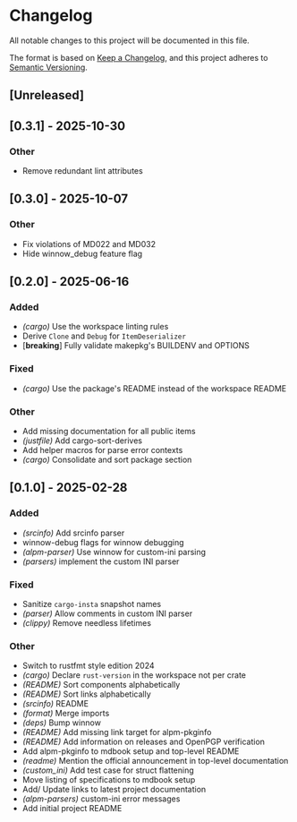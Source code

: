 # Changelog

All notable changes to this project will be documented in this file.

The format is based on [Keep a Changelog](https://keepachangelog.com/en/1.0.0/),
and this project adheres to [Semantic Versioning](https://semver.org/spec/v2.0.0.html).

## [Unreleased]

## [0.3.1] - 2025-10-30

### Other

- Remove redundant lint attributes

## [0.3.0] - 2025-10-07

### Other

- Fix violations of MD022 and MD032
- Hide winnow_debug feature flag

## [0.2.0] - 2025-06-16

### Added

- *(cargo)* Use the workspace linting rules
- Derive `Clone` and `Debug` for `ItemDeserializer`
- [**breaking**] Fully validate makepkg's BUILDENV and OPTIONS

### Fixed

- *(cargo)* Use the package's README instead of the workspace README

### Other

- Add missing documentation for all public items
- *(justfile)* Add cargo-sort-derives
- Add helper macros for parse error contexts
- *(cargo)* Consolidate and sort package section

## [0.1.0] - 2025-02-28

### Added

- *(srcinfo)* Add srcinfo parser
- winnow-debug flags for winnow debugging
- *(alpm-parser)* Use winnow for custom-ini parsing
- *(parsers)* implement the custom INI parser

### Fixed

- Sanitize `cargo-insta` snapshot names
- *(parser)* Allow comments in custom INI parser
- *(clippy)* Remove needless lifetimes

### Other

- Switch to rustfmt style edition 2024
- *(cargo)* Declare `rust-version` in the workspace not per crate
- *(README)* Sort components alphabetically
- *(README)* Sort links alphabetically
- *(srcinfo)* README
- *(format)* Merge imports
- *(deps)* Bump winnow
- *(README)* Add missing link target for alpm-pkginfo
- *(README)* Add information on releases and OpenPGP verification
- Add alpm-pkginfo to mdbook setup and top-level README
- *(readme)* Mention the official announcement in top-level documentation
- *(custom_ini)* Add test case for struct flattening
- Move listing of specifications to mdbook setup
- Add/ Update links to latest project documentation
- *(alpm-parsers)* custom-ini error messages
- Add initial project README
